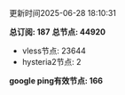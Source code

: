更新时间2025-06-28 18:10:31

**总订阅: 187**
**总节点: 44920**
- vless节点: 23644
- hysteria2节点: 2

**google ping有效节点: 166**
